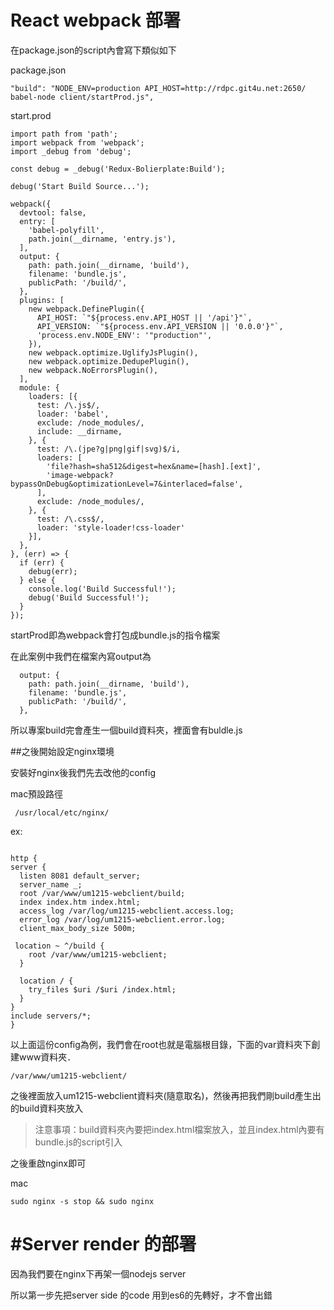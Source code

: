 # React webpack 部署

在package.json的script內會寫下類似如下

package.json
```
"build": "NODE_ENV=production API_HOST=http://rdpc.git4u.net:2650/ babel-node client/startProd.js",
```

start.prod
```
import path from 'path';
import webpack from 'webpack';
import _debug from 'debug';

const debug = _debug('Redux-Bolierplate:Build');

debug('Start Build Source...');

webpack({
  devtool: false,
  entry: [
    'babel-polyfill',
    path.join(__dirname, 'entry.js'),
  ],
  output: {
    path: path.join(__dirname, 'build'),
    filename: 'bundle.js',
    publicPath: '/build/',
  },
  plugins: [
    new webpack.DefinePlugin({
      API_HOST: `"${process.env.API_HOST || '/api'}"`,
      API_VERSION: `"${process.env.API_VERSION || '0.0.0'}"`,
      'process.env.NODE_ENV': '"production"',
    }),
    new webpack.optimize.UglifyJsPlugin(),
    new webpack.optimize.DedupePlugin(),
    new webpack.NoErrorsPlugin(),
  ],
  module: {
    loaders: [{
      test: /\.js$/,
      loader: 'babel',
      exclude: /node_modules/,
      include: __dirname,
    }, {
      test: /\.(jpe?g|png|gif|svg)$/i,
      loaders: [
        'file?hash=sha512&digest=hex&name=[hash].[ext]',
        'image-webpack?bypassOnDebug&optimizationLevel=7&interlaced=false',
      ],
      exclude: /node_modules/,
    }, {
      test: /\.css$/,
      loader: 'style-loader!css-loader'
    }],
  },
}, (err) => {
  if (err) {
    debug(err);
  } else {
    console.log('Build Successful!');
    debug('Build Successful!');
  }
});

```


startProd即為webpack會打包成bundle.js的指令檔案

在此案例中我們在檔案內寫output為
```
  output: {
    path: path.join(__dirname, 'build'),
    filename: 'bundle.js',
    publicPath: '/build/',
  },
```
所以專案build完會產生一個build資料夾，裡面會有buldle.js

##之後開始設定nginx環境


安裝好nginx後我們先去改他的config

mac預設路徑
```
 /usr/local/etc/nginx/
```

ex:

```

http {
server {
  listen 8081 default_server;
  server_name _;
  root /var/www/um1215-webclient/build;
  index index.htm index.html;
  access_log /var/log/um1215-webclient.access.log;
  error_log /var/log/um1215-webclient.error.log;
  client_max_body_size 500m;

 location ~ ^/build {
    root /var/www/um1215-webclient;
  }

  location / {
    try_files $uri /$uri /index.html;
  }
}
include servers/*;
}

```
以上面這份config為例，我們會在root也就是電腦根目錄，下面的var資料夾下創建www資料夾．

```
/var/www/um1215-webclient/
```

之後裡面放入um1215-webclient資料夾(隨意取名)，然後再把我們剛build產生出的build資料夾放入

>注意事項：build資料夾內要把index.html檔案放入，並且index.html內要有bundle.js的script引入

之後重啟nginx即可

mac
```
sudo nginx -s stop && sudo nginx
```

# #Server render 的部署

因為我們要在nginx下再架一個nodejs server

所以第一步先把server side 的code 用到es6的先轉好，才不會出錯


